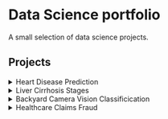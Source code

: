 # Data Science portfolio
A small selection of data science projects. 

## Projects
<details>
<summary>Heart Disease Prediction</summary>
<br>
Add report file here
</details>
<details>
<summary>Liver Cirrhosis Stages</summary>
<br>
Add report file here
</details>
<details>
<summary>Backyard Camera Vision Classificication</summary>
   <a href="https://github.com/jstrydom/portfolio/edit/main/Backyard%20Computer%20Vision%20Classification.pdf" target="_blank">PDF.</a>
</details>
<details>
<summary>Healthcare Claims Fraud</summary>
<br>
Add report file here
</details>
